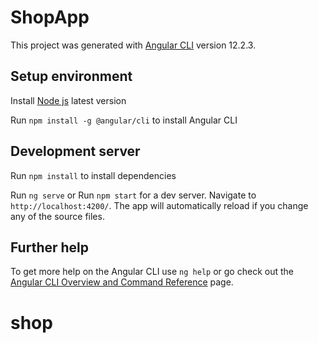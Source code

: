 # ShopApp

This project was generated with [Angular CLI](https://github.com/angular/angular-cli) version 12.2.3.

## Setup environment

Install [Node js](https://nodejs.org/es/download/) latest version

Run `npm install -g @angular/cli` to install Angular CLI

## Development server

Run `npm install` to install dependencies

Run `ng serve` or Run `npm start` for a dev server. Navigate to `http://localhost:4200/`. The app will automatically reload if you change any of the source files.

## Further help

To get more help on the Angular CLI use `ng help` or go check out the [Angular CLI Overview and Command Reference](https://angular.io/cli) page.
# shop
